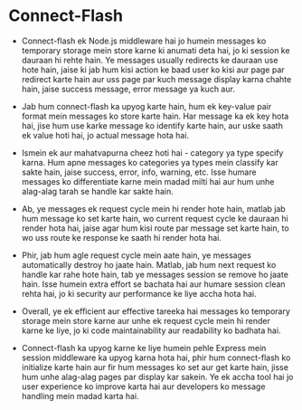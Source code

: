 # Connect-Flash

- Connect-flash ek Node.js middleware hai jo humein messages ko temporary storage mein store karne ki anumati deta hai, jo ki session ke dauraan hi rehte hain. Ye messages usually redirects ke dauraan use hote hain, jaise ki jab hum kisi action ke baad user ko kisi aur page par redirect karte hain aur uss page par kuch message display karna chahte hain, jaise success message, error message ya kuch aur.

- Jab hum connect-flash ka upyog karte hain, hum ek key-value pair format mein messages ko store karte hain. Har message ka ek key hota hai, jise hum use karke message ko identify karte hain, aur uske saath ek value hoti hai, jo actual message hota hai.

- Ismein ek aur mahatvapurna cheez hoti hai - category ya type specify karna. Hum apne messages ko categories ya types mein classify kar sakte hain, jaise success, error, info, warning, etc. Isse humare messages ko differentiate karne mein madad milti hai aur hum unhe alag-alag tarah se handle kar sakte hain.

- Ab, ye messages ek request cycle mein hi render hote hain, matlab jab hum message ko set karte hain, wo current request cycle ke dauraan hi render hota hai, jaise agar hum kisi route par message set karte hain, to wo uss route ke response ke saath hi render hota hai.

- Phir, jab hum agle request cycle mein aate hain, ye messages automatically destroy ho jaate hain. Matlab, jab hum next request ko handle kar rahe hote hain, tab ye messages session se remove ho jaate hain. Isse humein extra effort se bachata hai aur humare session clean rehta hai, jo ki security aur performance ke liye accha hota hai.

- Overall, ye ek efficient aur effective tareeka hai messages ko temporary storage mein store karne aur unhe ek request cycle mein hi render karne ke liye, jo ki code maintainability aur readability ko badhata hai.

- Connect-flash ka upyog karne ke liye humein pehle Express mein session middleware ka upyog karna hota hai, phir hum connect-flash ko initialize karte hain aur fir hum messages ko set aur get karte hain, jisse hum unhe alag-alag pages par display kar sakein. Ye ek accha tool hai jo user experience ko improve karta hai aur developers ko message handling mein madad karta hai.